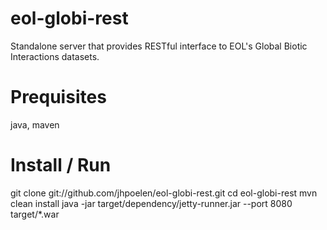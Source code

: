 eol-globi-rest
==============

Standalone server that provides RESTful interface to EOL's Global Biotic Interactions datasets.

# Prequisites
java, maven

# Install / Run 

git clone git://github.com/jhpoelen/eol-globi-rest.git
cd eol-globi-rest
mvn clean install 
java -jar target/dependency/jetty-runner.jar --port 8080 target/*.war
